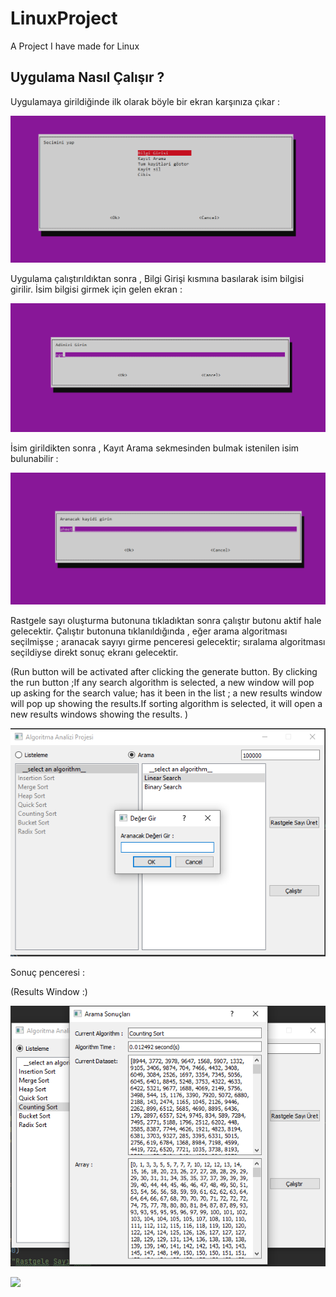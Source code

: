 # LinuxProject
A Project I have made for Linux 
<div class = "Box-body  px-5 pb-5">
  <article class = "markdown-body entry-content container-lg" itemprop= "text">
    <h2><a  href="# LinuxProject "></a>Uygulama Nasıl Çalışır ?</h2>
    <p>Uygulamaya girildiğinde ilk olarak böyle bir ekran karşınıza çıkar : <p>
    <p><a href="https://github.com/EgeISerbes/LinuxProject/blob/main/Screenshot%202021-01-15%20225250.png"> <img src =https://github.com/EgeISerbes/LinuxProject/raw/main/Screenshot%202021-01-15%20225250.png></a></p>
    <p>Uygulama çalıştırıldıktan sonra , Bilgi Girişi kısmına basılarak  isim bilgisi girilir. İsim bilgisi girmek için gelen ekran :</p>
    <p><a href="https://github.com/EgeISerbes/LinuxProject/blob/main/BilgiGirisi.png"> <img src =https://github.com/EgeISerbes/LinuxProject/raw/main/BilgiGirisi.png></a></p>
    <p>İsim girildikten sonra , Kayıt Arama sekmesinden bulmak istenilen isim bulunabilir : </p>
    <p><a href="https://github.com/EgeISerbes/LinuxProject/blob/main/KayitArama.png"> <img src=https://github.com/EgeISerbes/LinuxProject/raw/main/KayitArama.png></a></p>
    <p> Rastgele sayı oluşturma butonuna tıkladıktan sonra çalıştır butonu aktif hale gelecektir. Çalıştır butonuna tıklanıldığında , eğer arama algoritması seçilmişse ; 
      aranacak sayıyı girme penceresi gelecektir; sıralama algoritması seçildiyse direkt sonuç ekranı gelecektir.</p>
    <p> (Run button will be activated after clicking the generate button. By clicking the run button ;If any  search algorithm is selected, a new window will pop up asking for the search value; has it been in the list ; a new results window will pop up showing the results.If sorting algorithm is selected, it will open a new results windows showing the results. )
    <p><a href="https://github.com/EgeISerbes/GUI_for_Search-Sort_Algorithms/blob/main/Screenshots/AranacakDe%C4%9FerMen%C3%BC.png"> <img src="https://github.com/EgeISerbes/GUI_for_Search-Sort_Algorithms/raw/main/Screenshots/AranacakDe%C4%9FerMen%C3%BC.png"></a></p>
    <p>Sonuç penceresi :</p>
    <p>(Results Window :) </p>
    <p><a href="https://github.com/EgeISerbes/GUI_for_Search-Sort_Algorithms/blob/main/Screenshots/S%C4%B1ralamaAlgoSonu%C3%A7.png"> <img src="https://github.com/EgeISerbes/GUI_for_Search-Sort_Algorithms/raw/main/Screenshots/S%C4%B1ralamaAlgoSonu%C3%A7.png"></a></p>
    <p><a href="https://github.com/EgeISerbes/GUI_for_Search-Sort_Algorithms/blob/main/Screenshots/AramaAlgoSonu%C3%A7.png"> <img src="https://github.com/EgeISerbes/GUI_for_Search-Sort_Algorithms/blob/main/Screenshots/AramaAlgoSonu%C3%A7.png"></a></p>
    
    
    
